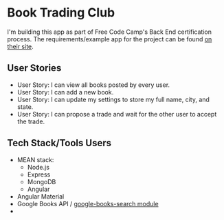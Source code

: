 # Book Trading Club
I'm building this app as part of Free Code Camp's Back End certification process. The requirements/example app for the project can be found [on their site](https://www.freecodecamp.com/challenges/manage-a-book-trading-club).

## User Stories
- User Story: I can view all books posted by every user.
- User Story: I can add a new book.
- User Story: I can update my settings to store my full name, city, and state.
- User Story: I can propose a trade and wait for the other user to accept the trade.

## Tech Stack/Tools Users
- MEAN stack:
    - Node.js
    - Express
    - MongoDB
    - Angular
- Angular Material
- Google Books API / [google-books-search module](https://www.npmjs.com/package/google-books-search)
- 

